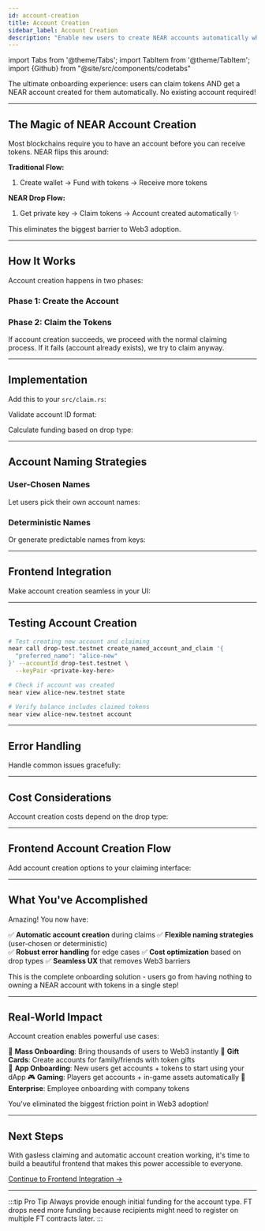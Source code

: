 ```yaml
---
id: account-creation
title: Account Creation
sidebar_label: Account Creation
description: "Enable new users to create NEAR accounts automatically when claiming their first tokens."
---
```


import Tabs from '@theme/Tabs';
import TabItem from '@theme/TabItem';
import {Github} from "@site/src/components/codetabs"

The ultimate onboarding experience: users can claim tokens AND get a NEAR account created for them automatically. No existing account required!

---

## The Magic of NEAR Account Creation

Most blockchains require you to have an account before you can receive tokens. NEAR flips this around:

**Traditional Flow:**
1. Create wallet → Fund with tokens → Receive more tokens

**NEAR Drop Flow:**
1. Get private key → Claim tokens → Account created automatically ✨

This eliminates the biggest barrier to Web3 adoption.

---

## How It Works

Account creation happens in two phases:

### Phase 1: Create the Account
<Github fname="claim.rs" language="rust" 
        url="https://github.com/Festivemena/Near-drop/blob/main/contract/src/claim.rs"
        start="40" end="60" />

### Phase 2: Claim the Tokens
<Github fname="claim.rs" language="rust" 
        url="https://github.com/Festivemena/Near-drop/blob/main/contract/src/claim.rs"
        start="62" end="75" />

If account creation succeeds, we proceed with the normal claiming process. If it fails (account already exists), we try to claim anyway.

---

## Implementation

Add this to your `src/claim.rs`:

<Github fname="claim.rs" language="rust" 
        url="https://github.com/Festivemena/Near-drop/blob/main/contract/src/claim.rs"
        start="10" end="80" />

Validate account ID format:

<Github fname="claim.rs" language="rust" 
        url="https://github.com/Festivemena/Near-drop/blob/main/contract/src/claim.rs"
        start="100" end="140" />

Calculate funding based on drop type:

<Github fname="claim.rs" language="rust" 
        url="https://github.com/Festivemena/Near-drop/blob/main/contract/src/claim.rs"
        start="142" end="160" />

---

## Account Naming Strategies

### User-Chosen Names

Let users pick their own account names:

<Github fname="claim.rs" language="rust" 
        url="https://github.com/Festivemena/Near-drop/blob/main/contract/src/claim.rs"
        start="180" end="220" />

### Deterministic Names

Or generate predictable names from keys:

<Github fname="claim.rs" language="rust" 
        url="https://github.com/Festivemena/Near-drop/blob/main/contract/src/claim.rs"
        start="240" end="280" />

---

## Frontend Integration

Make account creation seamless in your UI:

<Github fname="ClaimDrop.js" language="javascript" 
        url="https://github.com/Festivemena/Drop/blob/main/src/components/ClaimDrop.js"
        start="50" end="120" />

---

## Testing Account Creation

```bash
# Test creating new account and claiming
near call drop-test.testnet create_named_account_and_claim '{
  "preferred_name": "alice-new"
}' --accountId drop-test.testnet \
  --keyPair <private-key-here>

# Check if account was created
near view alice-new.testnet state

# Verify balance includes claimed tokens
near view alice-new.testnet account
```

---

## Error Handling

Handle common issues gracefully:

<Github fname="claim.rs" language="rust" 
        url="https://github.com/Festivemena/Near-drop/blob/main/contract/src/claim.rs"
        start="300" end="350" />

---

## Cost Considerations

Account creation costs depend on the drop type:

<Github fname="lib.rs" language="rust" 
        url="https://github.com/Festivemena/Near-drop/blob/main/contract/src/lib.rs"
        start="450" end="480" />

---

## Frontend Account Creation Flow

Add account creation options to your claiming interface:

<Github fname="AccountCreationForm.js" language="javascript" 
        url="https://github.com/Festivemena/Drop/blob/main/src/components/AccountCreationForm.js"
        start="1" end="80" />

---

## What You've Accomplished

Amazing! You now have:

✅ **Automatic account creation** during claims
✅ **Flexible naming strategies** (user-chosen or deterministic)  
✅ **Robust error handling** for edge cases
✅ **Cost optimization** based on drop types
✅ **Seamless UX** that removes Web3 barriers

This is the complete onboarding solution - users go from having nothing to owning a NEAR account with tokens in a single step!

---

## Real-World Impact

Account creation enables powerful use cases:

🎯 **Mass Onboarding**: Bring thousands of users to Web3 instantly
🎁 **Gift Cards**: Create accounts for family/friends with token gifts  
📱 **App Onboarding**: New users get accounts + tokens to start using your dApp
🎮 **Gaming**: Players get accounts + in-game assets automatically
🏢 **Enterprise**: Employee onboarding with company tokens

You've eliminated the biggest friction point in Web3 adoption!

---

## Next Steps

With gasless claiming and automatic account creation working, it's time to build a beautiful frontend that makes this power accessible to everyone.

[Continue to Frontend Integration →](./frontend.md)

---

:::tip Pro Tip
Always provide enough initial funding for the account type. FT drops need more funding because recipients might need to register on multiple FT contracts later.
:::
